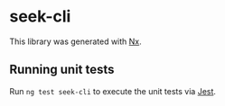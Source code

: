 # seek-cli

This library was generated with [Nx](https://nx.dev).

## Running unit tests

Run `ng test seek-cli` to execute the unit tests via [Jest](https://jestjs.io).
